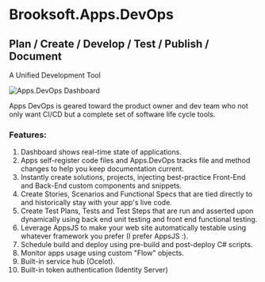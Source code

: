 # Brooksoft.Apps.DevOps
## Plan / Create / Develop / Test / Publish / Document
A Unified Development Tool

![Apps.DevOps Dashboard](https://github.com/rbrooks33/Brooksoft.Apps.DevOps/blob/master/AppsDesktop/wwwroot/Images/appsdevopsgithublogo2.PNG)

Apps DevOps is geared toward the product owner and dev team who not only want CI/CD but a complete set of software life cycle tools. 

### Features:
1. Dashboard shows real-time state of applications.
1. Apps self-register code files and Apps.DevOps tracks file and method changes to help you keep documentation current.
2. Instantly create solutions, projects, injecting best-practice Front-End and Back-End custom components and snippets.
3. Create Stories, Scenarios and Functional Specs that are tied directly to and historically stay with your app's live code.
4. Create Test Plans, Tests and Test Steps that are run and asserted upon dynamically using back end unit testing and front end functional testing.
5. Leverage AppsJS to make your web site automatically testable using whatever framework you prefer (I prefer AppsJS :).
6. Schedule build and deploy using pre-build and post-deploy C# scripts.
7. Monitor apps usage using custom "Flow" objects.
8. Built-in service hub (Ocelot).
9. Built-in token authentication (Identity Server)
